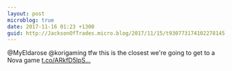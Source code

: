 ```yaml
---
layout: post
microblog: true
date: 2017-11-16 01:23 +1300
guid: http://JacksonOfTrades.micro.blog/2017/11/15/t930773174102278145.html
---
```

@MyEldarose @korigaming tfw this is the closest we're going to get to a Nova game [t.co/ARkfD5lpS...](https://t.co/ARkfD5lpSC)
